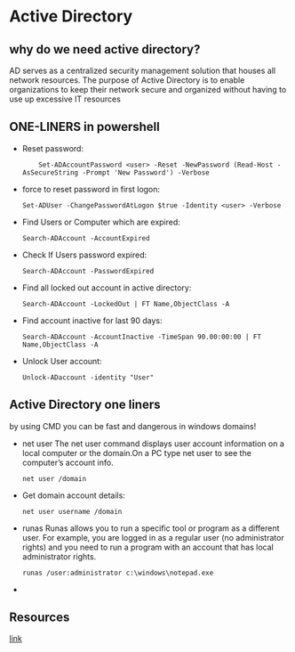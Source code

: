 # Active Directory




## why do we need active directory?
AD serves as a centralized security management solution that houses all network resources. The purpose of Active Directory is to enable organizations to keep their network secure and organized without having to use up excessive IT resources



## ONE-LINERS in powershell

<ul>
<li>Reset password: 

        Set-ADAccountPassword <user> -Reset -NewPassword (Read-Host -AsSecureString -Prompt 'New Password') -Verbose

</li>
<li>force to reset password in first logon:

    Set-ADUser -ChangePasswordAtLogon $true -Identity <user> -Verbose

</li>
<li>Find Users or Computer which are expired:


    Search-ADAccount -AccountExpired

</li>
<li>Check If Users password expired:

    Search-ADAccount -PasswordExpired

</li>
<li>Find all locked out account in active directory:

    Search-ADAccount -LockedOut | FT Name,ObjectClass -A

</li>
<li>Find account inactive for last 90 days:

    Search-ADAccount -AccountInactive -TimeSpan 90.00:00:00 | FT Name,ObjectClass -A

</li>
<li>Unlock User account:

    Unlock-ADaccount -identity "User"

</li>
</ul>







## Active Directory one liners
by using CMD you can be fast and dangerous in windows domains!
<ul>
<li>net user The net user command displays user account information on a local computer or the domain.On a PC type net user to see the computer’s account info. 


    net user /domain

</li>
<li>Get domain account details:

    net user username /domain

</li>
<li>runas  Runas allows you to run a specific tool or program as a different user. For example, you are logged in as a regular user (no administrator rights) and you need to run a program with an account that has local administrator rights. 


    runas /user:administrator c:\windows\notepad.exe

</li>
<li></li>
</ul>





## Resources

<a href="https://blog.intermedia.com/what-is-active-directory-and-why-is-it-so-important/">link</a>



